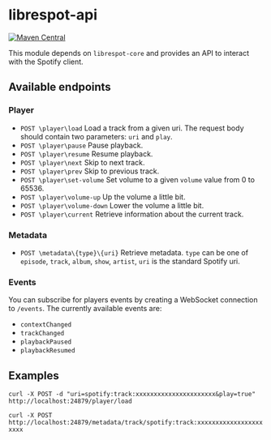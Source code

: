 # librespot-api
[![Maven Central](https://maven-badges.herokuapp.com/maven-central/xyz.gianlu.librespot/librespot-api/badge.svg)](https://maven-badges.herokuapp.com/maven-central/xyz.gianlu.librespot/librespot-api)

This module depends on `librespot-core` and provides an API to interact with the Spotify client.

## Available endpoints

### Player
- `POST \player\load` Load a track from a given uri. The request body should contain two parameters: `uri` and `play`.
- `POST \player\pause` Pause playback.
- `POST \player\resume` Resume playback.
- `POST \player\next` Skip to next track.
- `POST \player\prev` Skip to previous track.
- `POST \player\set-volume` Set volume to a given `volume` value from 0 to 65536.
- `POST \player\volume-up` Up the volume a little bit.
- `POST \player\volume-down` Lower the volume a little bit.
- `POST \player\current` Retrieve information about the current track.

### Metadata
- `POST \metadata\{type}\{uri}` Retrieve metadata. `type` can be one of `episode`, `track`, `album`, `show`, `artist`, `uri` is the standard Spotify uri.

### Events

You can subscribe for players events by creating a WebSocket connection to `/events`.
The currently available events are:
- `contextChanged`
- `trackChanged`
- `playbackPaused`
- `playbackResumed`


## Examples

`curl -X POST -d "uri=spotify:track:xxxxxxxxxxxxxxxxxxxxxx&play=true" http://localhost:24879/player/load`

`curl -X POST http://localhost:24879/metadata/track/spotify:track:xxxxxxxxxxxxxxxxxxxxxx`
